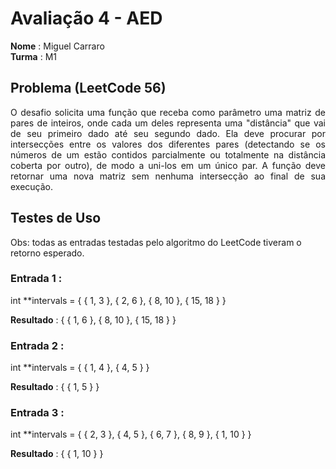 # Avaliação 4 - AED
<b>Nome</b> : Miguel Carraro<br/>
<b>Turma</b> : M1

## Problema (LeetCode 56)
<div align="justify">
O desafio solicita uma função que receba como parâmetro uma matriz de pares de inteiros, onde cada um deles representa uma "distância" que vai de seu primeiro dado até seu segundo dado. Ela deve procurar por intersecções entre os valores dos diferentes pares (detectando se os números de um estão contidos parcialmente ou totalmente na distância coberta por outro), de modo a uni-los em um único par. A função deve retornar uma nova matriz sem nenhuma intersecção ao final de sua execução.
</div>

## Testes de Uso
Obs: todas as entradas testadas pelo algoritmo do LeetCode tiveram o retorno esperado.

### Entrada 1 :
int **intervals = { { 1, 3 }, { 2, 6 }, { 8, 10 }, { 15, 18 } }<br/>

<b>Resultado</b> : { { 1, 6 }, { 8, 10 }, { 15, 18 } }

### Entrada 2 :
int **intervals = { { 1, 4 }, { 4, 5 } }<br/>

<b>Resultado</b> : { { 1, 5 } }

### Entrada 3 :
int **intervals = { { 2, 3 }, { 4, 5 }, { 6, 7 }, { 8, 9 }, { 1, 10 } }<br/>

<b>Resultado</b> : { { 1, 10 } }
